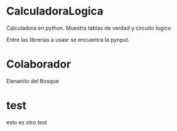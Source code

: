 # CalculadoraLogica
Calculadora en python. Muestra tablas de verdad y circuito logico

Entre las librerias a usasr se encuentra la pynput.

# Colaborador
Elenanito del Bosque 

# test
esto es otro test
